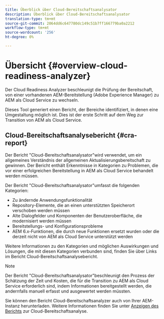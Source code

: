 ```yaml
---
title: Überblick über Cloud-Bereitschaftsanalysator
description: Überblick über Cloud-Bereitschaftsanalysator
translation-type: tm+mt
source-git-commit: 2064dd6c647780dc149c51b7ff166779ba0a2212
workflow-type: tm+mt
source-wordcount: '256'
ht-degree: 0%

---
```



# Übersicht {#overview-cloud-readiness-analyzer}

Der Cloud Readiness Analyzer beschleunigt die Prüfung der Bereitschaft, von einer vorhandenen AEM-Bereitstellung (Adobe Experience Manager) zu AEM als Cloud Service zu wechseln.

Dieses Tool generiert einen Bericht, der Bereiche identifiziert, in denen eine Umgestaltung möglich ist. Dies ist der erste Schritt auf dem Weg zur Transition von AEM als Cloud Service.

## Cloud-Bereitschaftsanalysebericht {#cra-report}

Der Bericht &quot;Cloud-Bereitschaftsanalysator&quot;wird verwendet, um ein allgemeines Verständnis der allgemeinen Aktualisierungsbereitschaft zu gewinnen. Der Bericht enthält Erkenntnisse in Kategorien zu Problemen, die vor einer erfolgreichen Bereitstellung in AEM als Cloud Service behandelt werden müssen.

Der Bericht &quot;Cloud-Bereitschaftsanalysator&quot;umfasst die folgenden Kategorien:

* Zu ändernde Anwendungsfunktionalität
* Repository-Elemente, die an einen unterstützten Speicherort verschoben werden müssen
* Alte Dialogfelder und Komponenten der Benutzeroberfläche, die modernisiert werden müssen
* Bereitstellungs- und Konfigurationsprobleme
* AEM 6.x-Funktionen, die durch neue Funktionen ersetzt wurden oder die derzeit nicht von AEM als Cloud Service unterstützt werden

Weitere Informationen zu den Kategorien und möglichen Auswirkungen und Lösungen, die mit diesen Kategorien verbunden sind, finden Sie über Links im Bericht Cloud-Bereitschaftsanalysebericht.

>[!NOTE]
>Der Bericht &quot;Cloud-Bereitschaftsanalysator&quot;beschleunigt den Prozess der Schätzung der Zeit und Kosten, die für die Transition zu AEM als Cloud Service erforderlich sind, indem Informationen bereitgestellt werden, die andernfalls manuell erfasst und ausgewertet werden müssten.

Sie können den Bericht Cloud-Bereitschaftsanalyzer auch von Ihrer AEM-Instanz herunterladen. Weitere Informationen finden Sie unter [Anzeigen des Berichts](/help/move-to-cloud-service/cloud-readiness-analyzer/using-cloud-readiness-analyzer.md#viewing-report) zur Cloud-Bereitschaftsanalyse.